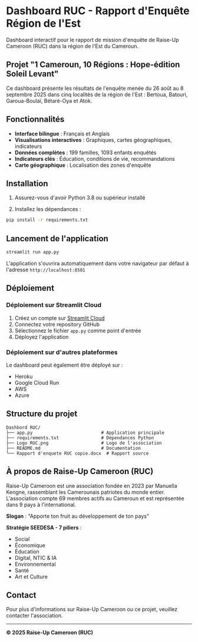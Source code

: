 # Dashboard RUC - Rapport d'Enquête Région de l'Est

Dashboard interactif pour le rapport de mission d'enquête de Raise-Up Cameroon (RUC) dans la région de l'Est du Cameroun.

## Projet "1 Cameroun, 10 Régions : Hope-édition Soleil Levant"

Ce dashboard présente les résultats de l'enquête menée du 26 août au 8 septembre 2025 dans cinq localités de la région de l'Est : Bertoua, Batouri, Garoua-Boulaï, Bétaré-Oya et Atok.

## Fonctionnalités

- **Interface bilingue** : Français et Anglais
- **Visualisations interactives** : Graphiques, cartes géographiques, indicateurs
- **Données complètes** : 199 familles, 1093 enfants enquêtés
- **Indicateurs clés** : Éducation, conditions de vie, recommandations
- **Carte géographique** : Localisation des zones d'enquête

## Installation

1. Assurez-vous d'avoir Python 3.8 ou supérieur installé

2. Installez les dépendances :
```bash
pip install -r requirements.txt
```

## Lancement de l'application

```bash
streamlit run app.py
```

L'application s'ouvrira automatiquement dans votre navigateur par défaut à l'adresse `http://localhost:8501`

## Déploiement

### Déploiement sur Streamlit Cloud

1. Créez un compte sur [Streamlit Cloud](https://streamlit.io/cloud)
2. Connectez votre repository GitHub
3. Sélectionnez le fichier `app.py` comme point d'entrée
4. Déployez l'application

### Déploiement sur d'autres plateformes

Le dashboard peut également être déployé sur :
- Heroku
- Google Cloud Run
- AWS
- Azure

## Structure du projet

```
Dashbord RUC/
├── app.py                          # Application principale
├── requirements.txt                # Dépendances Python
├── Logo RUC.png                    # Logo de l'association
├── README.md                       # Documentation
└── Rapport d'enquete RUC copie.docx  # Rapport source
```

## À propos de Raise-Up Cameroon (RUC)

Raise-Up Cameroon est une association fondée en 2023 par Manuella Kengne, rassemblant les Camerounais patriotes du monde entier. L'association compte 69 membres actifs au Cameroun et est représentée dans 9 pays à l'international.

**Slogan** : "Apporte ton fruit au développement de ton pays"

**Stratégie SEEDESA - 7 piliers** :
- Social
- Économique
- Éducation
- Digital, NTIC & IA
- Environnemental
- Santé
- Art et Culture

## Contact

Pour plus d'informations sur Raise-Up Cameroon ou ce projet, veuillez contacter l'association.

---

**© 2025 Raise-Up Cameroon (RUC)**
